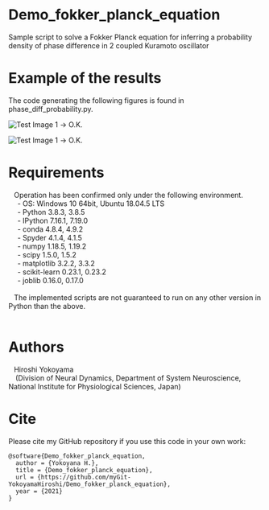 # Demo_fokker_planck_equation
Sample script to solve a Fokker Planck equation for inferring a probability density of phase difference in 2 coupled Kuramoto oscillator

# Example of the results
The code generating the following figures is found in phase_diff_probability.py.

![Test Image 1](https://github.com/myGit-YokoyamaHiroshi/Demo_fokker_planck_equation/figures/density_phase_diff10.png.png) -> O.K.

![Test Image 1](./figures/density_phase_diff01.png.png) -> O.K.

# Requirements<br>
&ensp; Operation has been confirmed only under the following environment. <br>
&ensp;&ensp; - OS: Windows 10 64bit, Ubuntu 18.04.5 LTS <br>
&ensp;&ensp; - Python 3.8.3, 3.8.5 <br>
&ensp;&ensp; - IPython 7.16.1, 7.19.0 <br>
&ensp;&ensp; - conda 4.8.4, 4.9.2  <br>
&ensp;&ensp; - Spyder 4.1.4, 4.1.5 <br>
&ensp;&ensp; - numpy 1.18.5, 1.19.2 <br>
&ensp;&ensp; - scipy 1.5.0, 1.5.2 <br>
&ensp;&ensp; - matplotlib 3.2.2, 3.3.2<br>
&ensp;&ensp; - scikit-learn 0.23.1, 0.23.2 <br>
&ensp;&ensp; - joblib 0.16.0, 0.17.0 <br>
&ensp; <br>
&ensp; The implemented scripts are not guaranteed to run on any other version in Python than the above.<br>
&ensp; <br>

# Authors<br>
&ensp; Hiroshi Yokoyama<br>
&ensp;&ensp;(Division of Neural Dynamics, Department of System Neuroscience, National Institute for Physiological Sciences, Japan)<br>

# Cite<br>
Please cite my GitHub repository if you use this code in your own work:

```
@software{Demo_fokker_planck_equation,
  author = {Yokoyana H.},
  title = {Demo_fokker_planck_equation},
  url = {https://github.com/myGit-YokoyamaHiroshi/Demo_fokker_planck_equation},
  year = {2021}
}
```
